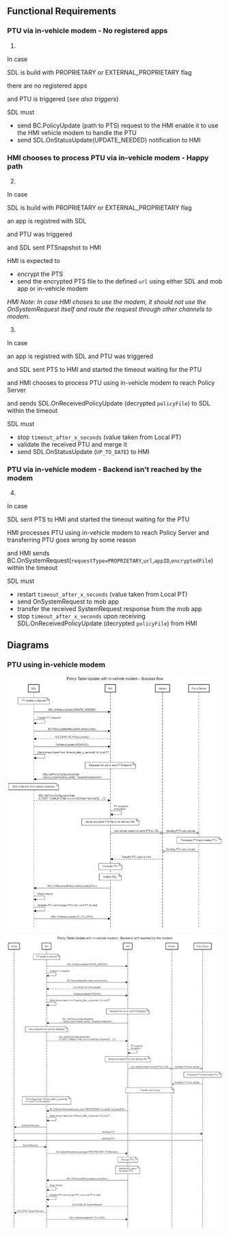 ## Functional Requirements

### PTU via in-vehicle modem - No registered apps

1. 
In case

SDL is build with PROPRIETARY or EXTERNAL_PROPRIETARY flag

there are no registered apps

and PTU is triggered (_see also triggers_)

SDL must

- send BC.PolicyUpdate (path to PTS) request to the HMI enable it to use the HMI vehicle modem to handle the PTU
- send SDL.OnStatusUpdate(UPDATE_NEEDED) notification to HMI

### HMI chooses to process PTU via in-vehicle modem - Happy path

2. 
In case 

SDL is build with PROPRIETARY or EXTERNAL_PROPRIETARY flag

an app is registred with SDL

and PTU was triggered

and SDL sent PTSnapshot to HMI

HMI is expected to 
- encrypt the PTS
- send the encrypted PTS file to the defined `url` using either SDL and mob app or in-vehicle modem

_HMI Note: In case HMI choses to use the modem, it should not use the OnSystemRequest itself and route the request through other channels to modem._

3. 
In case

an app is registred with SDL and PTU was triggered

and SDL sent PTS to HMI and started the timeout waiting for the PTU

and HMI chooses to process PTU using in-vehicle modem to reach Policy Server 
 
and sends SDL.OnReceivedPolicyUpdate (decrypted `policyFile`) to SDL within the timeout

SDL must

- stop `timeout_after_x_seconds` (value taken from Local PT)
- validate the received PTU and merge it
- send SDL.OnStatusUpdate (`UP_TO_DATE`) to HMI

### PTU via in-vehicle modem - Backend isn't reached by the modem

4. 
In case

SDL sent PTS to HMI and started the timeout waiting for the PTU

HMI processes PTU using in-vehicle modem to reach Policy Server and transferring PTU goes wrong by some reason 

and HMI sends BC.OnSystemRequest(`requestType=PROPRIETARY`,`url`,`appID`,`encryptedFile`) within the timeout

SDL must

- restart `timeout_after_x_seconds` (value taken from Local PT)
- send OnSystemRequest to mob app
- transfer the received SystemRequest response from the mob app
- stop `timeout_after_x_seconds` upon receiving SDL.OnReceivedPolicyUpdate (decrypted `policyFile`) from HMI

## Diagrams
### PTU using in-vehicle modem 

![PTU_Proprietary_modem_success](../accessories/PTU_PROPRIETARY_modem_success.png)

![PTU_Proprietary_modem_fail](../accessories/PTU_PROPRIETARY_modem_failure.png)

